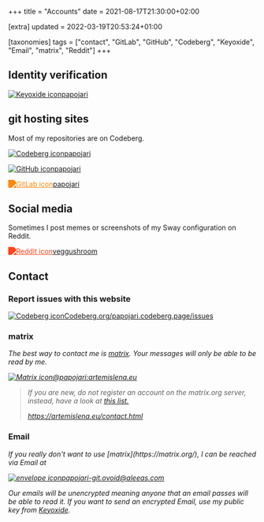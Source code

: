 +++
title = "Accounts"
date = 2021-08-17T21:30:00+02:00

[extra]
updated = 2022-03-19T20:53:24+01:00

[taxonomies]
tags = ["contact", "GitLab", "GitHub", "Codeberg", "Keyoxide", "Email", "matrix", "Reddit"]
+++
## Identity verification

<a href="https://keyoxide.org/319A982F5F12013B730139FF5D98BEEC20C9695C">
	<p class="badge">
		<img src="https://keyoxide.org/static/img/logo_circle.png" alt="Keyoxide icon"/>papojari
	</p>
</a>

## git hosting sites

Most of my repositories are on Codeberg.

<a href="https://codeberg.org/papojari">
	<p class="badge">
		<img class="white-when-dark" src="../logos/codeberg.svg" alt="Codeberg icon"/>papojari
	</p>
</a>

<a href="https://github.com/papojari">
	<p class="badge">
		<img class="white-when-dark" src="../fontawesome/svgs/brands/github.svg" alt="GitHub icon"/>papojari
	</p>
</a>

<a href="https://gitlab.com/papojari">
	<p class="badge">
		<img style="filter: invert(50%) sepia(100%) saturate(250%) hue-rotate(350deg)
		brightness(90%) contrast(200%);" src="../fontawesome/svgs/brands/gitlab.svg" alt="GitLab icon"/>papojari
	</p>
</a>

## Social media

Sometimes I post memes or screenshots of my Sway configuration on Reddit.

<a href="https://reddit.artemislena.eu/u/veggushroom">
	<p class="badge">
		<img style="filter: invert(50%) sepia(100%) saturate(250%) hue-rotate(315deg)
		brightness(90%) contrast(600%);" src="../fontawesome/svgs/brands/reddit-alien.svg" alt="Reddit icon"/>veggushroom
	</p>
</a>

## Contact

### Report issues with this website

<a href="https://codeberg.org/papojari/papojari.codeberg.page/issues">
	<p class="badge">
		<img class="white-when-dark" src="../logos/codeberg.svg" alt="Codeberg icon"/>Codeberg.org/papojari.codeberg.page/issues
	</p>
</a>

### matrix

<address>

The best way to contact me is [matrix](https://matrix.org/). Your messages will only be able to be read by me.

<a href="https://matrix.to/#/@papojari:artemislena.eu">
	<p class="badge">
		<img class="white-when-dark" src="../logos/matrix.svg" alt="Matrix icon"/>@papojari:artemislena.eu
	</p>
</a>

> If you are new, do not register an account on the matrix.org server, instead, have a look at [this list.](https://github.com/techlore/faq-bot/blob/6c257e35c9033de7222be16528f3ab39a466b56a/faq.json#L10)
>
> <https://artemislena.eu/contact.html>
</address>

### Email

<address>
If you really don't want to use [matrix](https://matrix.org/), I can be reached via Email at

<a href="mailto:papojari-git.ovoid@aleeas.com">
	<p class="badge">
		<img class="white-when-dark" src="../fontawesome/svgs/regular/envelope.svg" alt="envelope icon"/>papojari-git.ovoid@aleeas.com
	</p>
</a>

Our emails will be unencrypted meaning anyone that an email passes will be able to read it. If you want to send an encrypted Email, use my public key from [Keyoxide](https://keyoxide.org/319A982F5F12013B730139FF5D98BEEC20C9695C).
</address>
